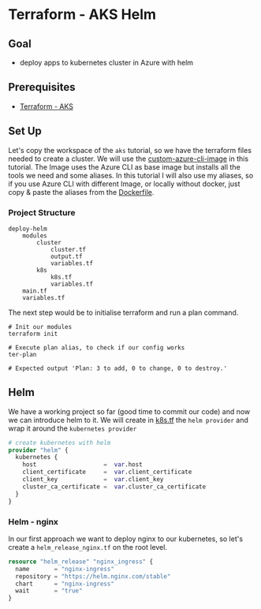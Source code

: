 # Terraform - AKS Helm
## Goal
- deploy apps to kubernetes cluster in Azure with helm
## Prerequisites
- [Terraform - AKS](../aks/README.md)
## Set Up
Let's copy the workspace of the `aks` tutorial, so we have the terraform files needed to create a cluster. 
We will use the [custom-azure-cli-image](../../custom-azure-cli-image) in this tutorial. 
The Image uses the Azure CLI as base image but installs all the tools we need and some aliases. 
In this tutorial I will also use my aliases, so if you use Azure CLI with different Image, or locally without docker, just copy & paste the aliases from the [Dockerfile](../../custom-azure-cli-image/Dockerfile). 

### Project Structure
```text
deploy-helm
    modules
        cluster
            cluster.tf
            output.tf
            variables.tf
        k8s
            k8s.tf
            variables.tf
    main.tf
    variables.tf
```
The next step would be to initialise terraform and run a plan command.
```shell
# Init our modules 
terraform init

# Execute plan alias, to check if our config works
ter-plan
 
# Expected output 'Plan: 3 to add, 0 to change, 0 to destroy.'
```

## Helm
We have a working project so far (good time to commit our code) and now we can introduce helm to it. 
We will create in [k8s.tf](./modules/k8s/k8s.tf) the `helm provider` and wrap it around the `kubernetes provider`

```terraform
# create kubernetes with helm
provider "helm" {
  kubernetes {
    host                   =  var.host
    client_certificate     =  var.client_certificate
    client_key             =  var.client_key
    cluster_ca_certificate =  var.cluster_ca_certificate
  }
}
```
### Helm - nginx

In our first approach we want to deploy nginx to our kubernetes, so let's create a `helm_release_nginx.tf` on the root level.

```terraform
resource "helm_release" "nginx_ingress" {
  name       = "nginx-ingress"
  repository = "https://helm.nginx.com/stable"
  chart      = "nginx-ingress"
  wait       = "true"
}
```
